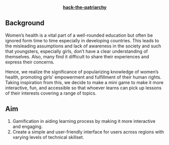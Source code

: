 
<p align="center"> 
	<b><a href="#task">hack-the-patriarchy</a></b>


<h2 id="background"><b> Background </b></h2>
<p>Women’s health is a vital part of a well-rounded education but often be ignored form time to time especially in developing countries. This leads to the misleading assumptions and lack of awareness in the society and such that youngsters, especially girls, don’t have a clear understanding of themselves. Also, many find it difficult to share their experiences and express their concerns. </p>

<p>Hence, we realize the significance of popularizing knowledge of women’s health, promoting girls’ empowerment and fulfillment of their human rights. Taking inspiration from this, we decide to make a mini game to make it more interactive, fun, and accessible so that whoever learns can pick up lessons of their interests covering a range of topics. 
</p>



<h2 id="aim"><b> Aim </b></h2>

<p>
<ol>
	<li>Gamification in aiding learning process by making it more interactive and engaging. </li>
	<li>Create a simple and user-friendly interface for users across regions with varying levels of technical skillset. </li>
	
</ol>
</p>
